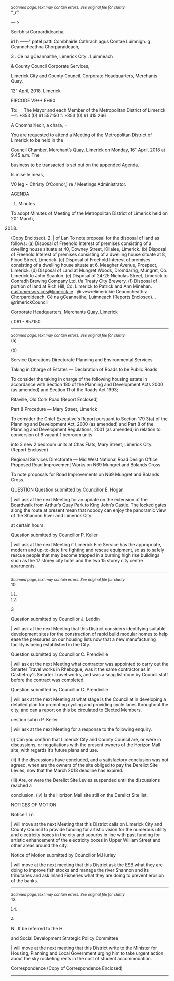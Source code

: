*<small>Scanned page, text may contain errors. See original file for clarity</small>*  
“_r™

— >

Seirbhisi Corpardideacha,

irl h
_—_—" patel patti Combhairle Cathrach agus Contae Luimnigh.
g Ceanncheathna Chorparaideach,

3 . Cé na gCeannaithe,
Limerick City . Luimneach

& County Council
Corporate Services,

Limerick City and County Council.
Corporate Headquarters,
Merchants Quay.

12" April, 2018. Limerick

EIRCODE V9++ EH90

To: __ The Mayor and each Member of the Metropolitan District of Limerick —t: +353 (0) 61 557150
f: +353 (0) 61 415 266

A Chomhairleoir, a chara, =

You are requested to attend a Meeting of the Metropolitan District of Limerick to be held in the

Council Chamber, Merchant’s Quay, Limerick on Monday, 16" April, 2018 at 9.45 a.m. The

business to be transacted is set out on the appended Agenda.

Is mise le meas,

V0 leg ~
Christy O’Connor,)
re / Meetings Administrator.

AGENDA

1. Minutes

To adopt Minutes of Meeting of the Metropolitan District of Limerick held on 20" March,

2018.
(Copy Enclosed).
2. | of Lan
To note proposal for the disposal of land as follows:
(a) Disposal of Freehold Interest of premises consisting of a dwelling house situate at
40, Downey Street, Killalee, Limerick.
(b) Disposal of Freehold Interest of premises consisting of a dwelling house situate at
8, Flood Street, Limerick.
(c) Disposal of Freehold Interest of premises consisting of a dwelling house situate at
6, Meagher Avenue, Prospect, Limerick.
(d) Disposal of Land at Mungret Woods, Dromdarrig, Mungret, Co. Limerick to John
Scanlon.
(e) Disposal of 24-25 Nicholas Street, Limerick to Conradh Brewing Company Ltd. t/a
Treaty City Brewery.
(f) Disposal of portion of land at Rich Hill, Co. Limerick to Patrick and Ann Minehan.
customerservices@limerick.ie
. @ vewrelimerickie
Ceanncheathra Chorpardideach, Cé na gCeannaithe, Luimneach (Reports Enclosed)... @rimerickCouncil

Corporate Headquarters, Merchants Quay, Limerick

( 061 - 857150

---
*<small>Scanned page, text may contain errors. See original file for clarity</small>*  
(a)

(b)

Service Operations Directorate
Planning and Environmental Services

Taking in Charge of Estates — Declaration of Roads to be Public Roads

To consider the taking in charge of the following housing estate in accordance with
Section 180 of the Planning and Development Acts 2000 (as amended) and Section 11 of
the Roads Act 1993;

Ritaville, Old Cork Road
(Report Enclosed)

Part 8 Procedure — Mary Street, Limerick

To consider the Chief Executive's Report pursuant to Section 179 3(a) of the Planning and
Development Act, 2000 (as amended) and Part 8 of the Planning and Development
Regulations, 2001 (as amended) in relation to conversion of 6 vacant 1 bedroom units

into 3 new 2 bedroom units at Chas Flats, Mary Street, Limerick City.
(Report Enclosed)

Regional Services Directorate — Mid West National Road Design Office
Proposed Road Improvement Works on N69 Mungret and Bolands Cross

To note proposals for Road Improvements on N69 Mungret and Bolands Cross.

QUESTION
Question submitted by Councillor E. Hogan

| will ask at the next Meeting for an update on the extension of the Boardwalk from
Arthur’s Quay Park to King John’s Castle. The locked gates along the route at present
mean that nobody can enjoy the panoramic view of the Shannon River and Limerick City

at certain hours.

Question submitted by Councillor P. Keller

| will ask at the next Meeting if Limerick Fire Service has the appropriate, modern and
up-to-date fire fighting and rescue equipment, so as to safely rescue people that may
become trapped in a burning high rise buildings such as the 17 storey city hotel and the
two 15 storey city centre apartments.

---
*<small>Scanned page, text may contain errors. See original file for clarity</small>*  
10.

11.

12.

3

Question submitted by Councillor J. Leddin

| will ask at the next Meeting that this District considers identifying suitable development
sites for the construction of rapid build modular homes to help ease the pressures on
our housing lists now that a new manufacturing facility is being established in the City.

Question submitted by Councillor C. Prendiville

| will ask at the next Meeting what contractor was appointed to carry out the Smarter
Travel works in Rhebogue, was it the same contractor as in Castletroy's Smarter Travel
works, and was a snag list done by Council staff before the contract was completed.

Question submitted by Councillor C. Prendiville

| will ask at the next Meeting at what stage is the Council at in developing a detailed plan
for promoting cycling and providing cycle lanes throughout the city, and can a report on
this be circulated to Elected Members.

uestion subi n P. Keller

| will ask at the next Meeting for a response to the following enquiry.

(i) Can you confirm that Limerick City and County Council are, or were in discussions, or
negotiations with the present owners of the Horizon Mall site, with regards it’s future
plans and use.

(ii) If the discussions have concluded, and a satisfactory conclusion was not agreed, when
are the owners of the site obliged to pay the Derelict Site Levies, now that the March
2018 deadline has expired.

(iii) Are, or were the Derelict Site Levies suspended until the discussions reached a

conclusion.
(iv) Is the Horizon Mall site still on the Derelict Site list.

NOTICES OF MOTION

Notice 1 i n

| will move at the next Meeting that this District calls on Limerick City and County Council
to provide funding for artistic vision for the numerous utility and electricity boxes in the
city and suburbs in line with past funding for artistic enhancement of the electricity boxes
in Upper William Street and other areas around the city.

Notice of Motion submitted by Councillor M.Hurley

| will move at the next meeting that this District ask the ESB what they are doing to
improve fish stocks and manage the river Shannon and its tributaries and ask Inland
Fisheries what they are doing to prevent erosion of the banks.

---
*<small>Scanned page, text may contain errors. See original file for clarity</small>*  
13.

14.

4

N . lt be referred to the H

and Social Development Strategic Policy Committee

| will move at the next meeting that this District write to the Minister for Housing,
Planning and Local Government urging him to take urgent action about the sky rocketing
rents in the cost of student accommodation.

Correspondence
(Copy of Correspondence Enclosed)

---
